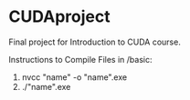 CUDAproject
===========

Final project for Introduction to CUDA course.

Instructions to Compile Files in /basic:
1) nvcc "name" -o "name".exe
2) ./"name".exe
